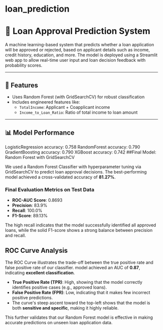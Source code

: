 # loan_prediction
# 🏦 Loan Approval Prediction System

A machine learning-based system that predicts whether a loan application will be approved or rejected, based on applicant details such as income, credit history, education, and more. The model is deployed using a Streamlit web app to allow real-time user input and loan decision feedback with probability scores.

---

## 📌 Features

- Uses Random Forest (with GridSearchCV) for robust classification
- Includes engineered features like:
  - `TotalIncome`: Applicant + Coapplicant income
  - `Income_to_Loan_Ratio`: Ratio of total income to loan amount
----
## 📊 Model Performance
LogisticRegression accuracy: 0.758
RandomForest accuracy: 0.790
GradientBoosting accuracy: 0.790
XGBoost accuracy: 0.742
##Final Model: Random Forest with GridSearchCV

We used a Random Forest Classifier with hyperparameter tuning via GridSearchCV to predict loan approval decisions. The best-performing model achieved a cross-validated accuracy of **81.27%**.

### Final Evaluation Metrics on Test Data
- **ROC-AUC Score**: 0.8693
- **Precision**: 83.9%
- **Recall**: 100.0%
- **F1-Score**: 89.13%

The high recall indicates that the model successfully identified all approved loans, while the solid F1-score shows a strong balance between precision and recall.
##  ROC Curve Analysis

The ROC Curve illustrates the trade-off between the true positive rate and false positive rate of our classifier.  model achieved an AUC  of **0.87**, indicating **excellent classification**.

- **True Positive Rate (TPR)**: High, showing that the model correctly identifies positive cases (e.g., approved loans).
- **False Positive Rate (FPR)**: Low, indicating that it makes few incorrect positive predictions.
- The curve's steep ascent toward the top-left shows that the model is both **sensitive and specific**, making it highly reliable.

This further validates that our Random Forest model is effective in making accurate predictions on unseen loan application data.


